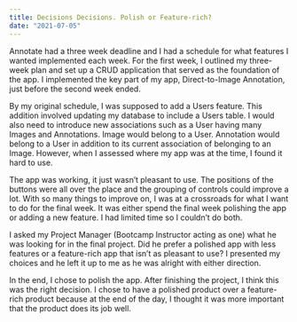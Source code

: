```yaml
---
title: Decisions Decisions. Polish or Feature-rich?
date: "2021-07-05"
---
```

Annotate had a three week deadline and I had a schedule for what features I wanted implemented each week. For the first week, I outlined my three-week plan and set up a CRUD application that served as the foundation of the app. I implemented the key part of my app, Direct-to-Image Annotation, just before the second week ended. 

By my original schedule, I was supposed to add a Users feature. This addition involved updating my database to include a Users table. I would also need to introduce new associations such as a User having many Images and Annotations. Image would belong to a User. Annotation would belong to a User in addition to its current association of belonging to an Image. However, when I assessed where my app was at the time, I found it hard to use. 

The app was working, it just wasn’t pleasant to use. The positions of the buttons were all over the place and the grouping of controls could improve a lot. With so many things to improve on, I was at a crossroads for what I want to do for the final week. It was either spend the final week polishing the app or adding a new feature. I had limited time so I couldn’t do both. 

I asked my Project Manager (Bootcamp Instructor acting as one) what he was looking for in the final project. Did he prefer a polished app with less features or a feature-rich app that isn’t as pleasant to use? I presented my choices and he left it up to me as he was alright with either direction.

In the end, I chose to polish the app. After finishing the project, I think this was the right decision. I chose to have a polished product over a feature-rich product because at the end of the day, I thought it was more important that the product does its job well.